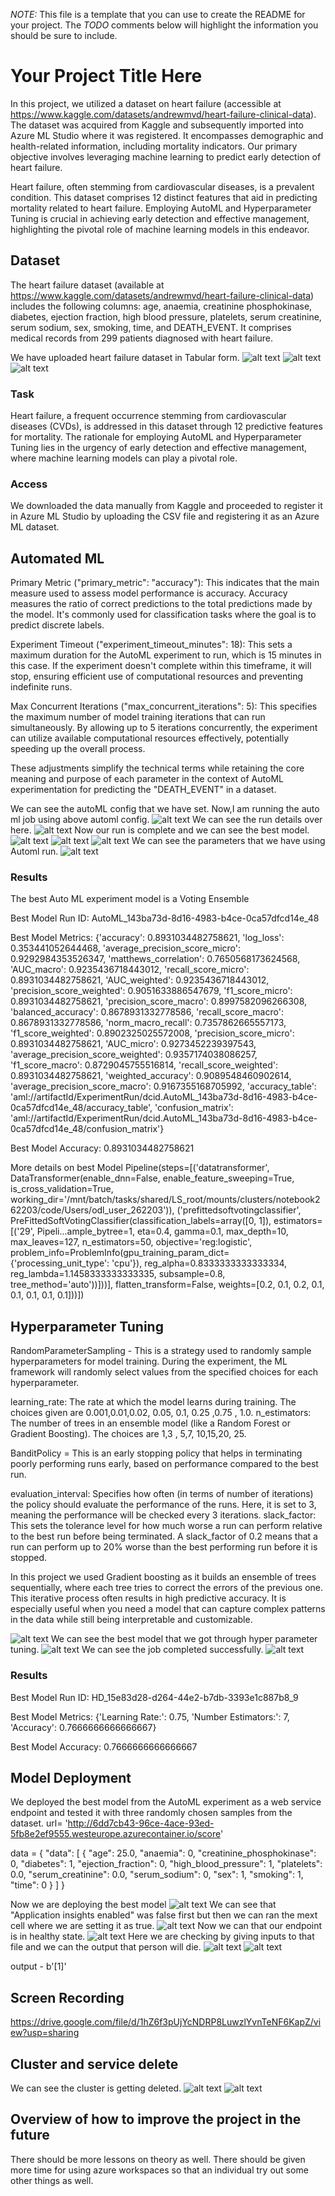*NOTE:* This file is a template that you can use to create the README for your project. The *TODO* comments below will highlight the information you should be sure to include.

# Your Project Title Here
In this project, we utilized a dataset on heart failure (accessible at https://www.kaggle.com/datasets/andrewmvd/heart-failure-clinical-data). The dataset was acquired from Kaggle and subsequently imported into Azure ML Studio where it was registered. It encompasses demographic and health-related information, including mortality indicators. Our primary objective involves leveraging machine learning to predict early detection of heart failure.

Heart failure, often stemming from cardiovascular diseases, is a prevalent condition. This dataset comprises 12 distinct features that aid in predicting mortality related to heart failure. Employing AutoML and Hyperparameter Tuning is crucial in achieving early detection and effective management, highlighting the pivotal role of machine learning models in this endeavor.

## Dataset
The heart failure dataset (available at https://www.kaggle.com/datasets/andrewmvd/heart-failure-clinical-data) includes the following columns: age, anaemia, creatinine phosphokinase, diabetes, ejection fraction, high blood pressure, platelets, serum creatinine, serum sodium, sex, smoking, time, and DEATH_EVENT. It comprises medical records from 299 patients diagnosed with heart failure.

We have uploaded heart failure dataset in Tabular form.
![alt text](image-1.png)
![alt text](image.png)
![alt text](image-2.png)


### Task
Heart failure, a frequent occurrence stemming from cardiovascular diseases (CVDs), is addressed in this dataset through 12 predictive features for mortality. The rationale for employing AutoML and Hyperparameter Tuning lies in the urgency of early detection and effective management, where machine learning models can play a pivotal role.

### Access
We downloaded the data manually from Kaggle and proceeded to register it in Azure ML Studio by uploading the CSV file and registering it as an Azure ML dataset.

## Automated ML
Primary Metric ("primary_metric": "accuracy"): This indicates that the main measure used to assess model performance is accuracy. Accuracy measures the ratio of correct predictions to the total predictions made by the model. It's commonly used for classification tasks where the goal is to predict discrete labels.

Experiment Timeout ("experiment_timeout_minutes": 18): This sets a maximum duration for the AutoML experiment to run, which is 15 minutes in this case. If the experiment doesn't complete within this timeframe, it will stop, ensuring efficient use of computational resources and preventing indefinite runs.

Max Concurrent Iterations ("max_concurrent_iterations": 5): This specifies the maximum number of model training iterations that can run simultaneously. By allowing up to 5 iterations concurrently, the experiment can utilize available computational resources effectively, potentially speeding up the overall process.

These adjustments simplify the technical terms while retaining the core meaning and purpose of each parameter in the context of AutoML experimentation for predicting the "DEATH_EVENT" in a dataset.

We can see the autoML config that we have set. Now,I am running the auto ml job using above automl config. 
![alt text](image-12.png)
We can see the run details over here.
![alt text](image-13.png)
Now our run is complete and we can see the best model.
![alt text](image-14.png)
![alt text](image-15.png)
![alt text](image-16.png)
We can see the parameters that we have using Automl run.
![alt text](image-17.png)

### Results
The best Auto ML experiment model is a Voting Ensemble

Best Model Run ID: AutoML_143ba73d-8d16-4983-b4ce-0ca57dfcd14e_48

Best Model Metrics: {'accuracy': 0.8931034482758621, 'log_loss': 0.353441052644468, 'average_precision_score_micro': 0.9292984353526347, 'matthews_correlation': 0.7650568173624568, 'AUC_macro': 0.9235436718443012, 'recall_score_micro': 0.8931034482758621, 'AUC_weighted': 0.9235436718443012, 'precision_score_weighted': 0.9051633886547679, 'f1_score_micro': 0.8931034482758621, 'precision_score_macro': 0.8997582096266308, 'balanced_accuracy': 0.8678931332778586, 'recall_score_macro': 0.8678931332778586, 'norm_macro_recall': 0.7357862665557173, 'f1_score_weighted': 0.8902325025572008, 'precision_score_micro': 0.8931034482758621, 'AUC_micro': 0.9273452239397543, 'average_precision_score_weighted': 0.9357174038086257, 'f1_score_macro': 0.8729045755516814, 'recall_score_weighted': 0.8931034482758621, 'weighted_accuracy': 0.9089548460902614, 'average_precision_score_macro': 0.9167355168705992, 'accuracy_table': 'aml://artifactId/ExperimentRun/dcid.AutoML_143ba73d-8d16-4983-b4ce-0ca57dfcd14e_48/accuracy_table', 'confusion_matrix': 'aml://artifactId/ExperimentRun/dcid.AutoML_143ba73d-8d16-4983-b4ce-0ca57dfcd14e_48/confusion_matrix'}

Best Model Accuracy: 0.8931034482758621

More details on best Model Pipeline(steps=[('datatransformer',
                 DataTransformer(enable_dnn=False, enable_feature_sweeping=True, is_cross_validation=True, working_dir='/mnt/batch/tasks/shared/LS_root/mounts/clusters/notebook262203/code/Users/odl_user_262203')),
                ('prefittedsoftvotingclassifier',
                 PreFittedSoftVotingClassifier(classification_labels=array([0, 1]), estimators=[('29', Pipeli...ample_bytree=1, eta=0.4, gamma=0.1, max_depth=10, max_leaves=127, n_estimators=50, objective='reg:logistic', problem_info=ProblemInfo(gpu_training_param_dict={'processing_unit_type': 'cpu'}), reg_alpha=0.8333333333333334, reg_lambda=1.1458333333333335, subsample=0.8, tree_method='auto'))]))], flatten_transform=False, weights=[0.2, 0.1, 0.2, 0.1, 0.1, 0.1, 0.1, 0.1]))])

## Hyperparameter Tuning
RandomParameterSampling - This is a strategy used to randomly sample hyperparameters for model training. During the experiment, the ML framework will randomly select values from the specified choices for each hyperparameter.

learning_rate: The rate at which the model learns during training. The choices given are 0.001,0.01,0.02, 0.05, 0.1, 0.25 ,0.75 , 1.0.
n_estimators: The number of trees in an ensemble model (like a Random Forest or Gradient Boosting). The choices are 1,3 , 5,7, 10,15,20, 25.

BanditPolicy = This is an early stopping policy that helps in terminating poorly performing runs early, based on performance compared to the best run.

evaluation_interval: Specifies how often (in terms of number of iterations) the policy should evaluate the performance of the runs. Here, it is set to 3, meaning the performance will be checked every 3 iterations.
slack_factor: This sets the tolerance level for how much worse a run can perform relative to the best run before being terminated. A slack_factor of 0.2 means that a run can perform up to 20% worse than the best performing run before it is stopped.

In this project we used Gradient boosting as it builds an ensemble of trees sequentially, where each tree tries to correct the errors of the previous one. This iterative process often results in high predictive accuracy.  It is especially useful when you need a model that can capture complex patterns in the data while still being interpretable and customizable.


![alt text](image-10.png)
We can see the best model that we got through hyper parameter tuning.
![alt text](image-11.png)
We can see the job completed successfully.
![alt text](image-18.png)

### Results
Best Model Run ID: HD_15e83d28-d264-44e2-b7db-3393e1c887b8_9

Best Model Metrics: {'Learning Rate:': 0.75, 'Number Estimators:': 7, 'Accuracy': 0.7666666666666667}

Best Model Accuracy: 0.7666666666666667

## Model Deployment
We deployed the best model from the AutoML experiment as a web service endpoint and tested it with three randomly chosen samples from the dataset.
url= 'http://6dd7cb43-96ce-4ace-93ed-5fb8e2ef9555.westeurope.azurecontainer.io/score'

data =  {
  "data": [
    {
      "age": 25.0,
      "anaemia": 0,
      "creatinine_phosphokinase": 0,
      "diabetes": 1,
      "ejection_fraction": 0,
      "high_blood_pressure": 1,
      "platelets": 0.0,
      "serum_creatinine": 0.0,
      "serum_sodium": 0,
      "sex": 1,
      "smoking": 1,
      "time": 0
    }
  ]
}

Now we are deploying the best model 
![alt text](image-6.png)
We can see that "Application insights enabled" was false first but then we can ran the mext cell where we are setting it as true.
![alt text](image-7.png)
Now we can that our endpoint is in healthy state.
![alt text](image-8.png)
Here we are checking by giving inputs to that file and we can the output that person will die.
![alt text](image-9.png)
![alt text](image-20.png)


output - b'[1]'
## Screen Recording
https://drive.google.com/file/d/1hZ6f3pUjYcNDRP8LuwzlYvnTeNF6KapZ/view?usp=sharing

## Cluster and service delete
We can see the cluster is getting deleted.
![alt text](image-3.png)
![alt text](image-4.png)

## Overview of how to improve the project in the future
There should be more lessons on theory as well. There should be given more time for using azure workspaces so that an individual try out some other things as well.